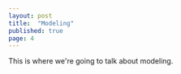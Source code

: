 ```yaml
---
layout: post
title:  "Modeling"
published: true
page: 4
---
```


This is where we're going to talk about modeling.